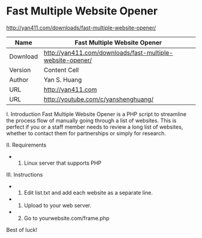 # Fast Multiple Website Opener

http://yan411.com/downloads/fast-multiple-website-opener/

Name  | Fast Multiple Website Opener
------------- | -------------
Download | http://yan411.com/downloads/fast-multiple-website-opener/
Version  | Content Cell
Author | Yan S. Huang
URL | http://yan411.com
URL | http://youtube.com/c/yanshenghuang/


I. Introduction
Fast Multiple Website Opener is a PHP script to streamline the process flow of manually going through a list of websites. This is perfect if you or a staff member needs to review a long list of websites, whether to contact them for partnerships or simply for research.

II. Requirements
- 1. Linux server that supports PHP

III. Instructions
- 1. Edit list.txt and add each website as a separate line.
- 1. Upload to your web server.
- 2. Go to yourwebsite.com/frame.php

Best of luck!

